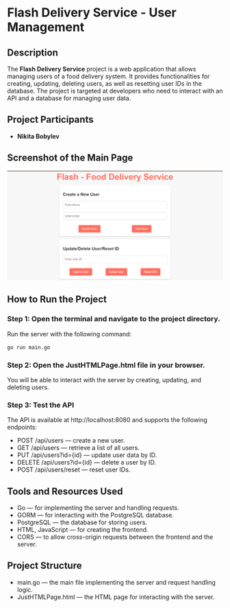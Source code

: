 # Flash Delivery Service - User Management

## Description

The **Flash Delivery Service** project is a web application that allows managing users of a food delivery system. It provides functionalities for creating, updating, deleting users, as well as resetting user IDs in the database. The project is targeted at developers who need to interact with an API and a database for managing user data.

## Project Participants

- **Nikita Bobylev**

## Screenshot of the Main Page

![Main Page](MainPage.png)

## How to Run the Project

### Step 1: Open the terminal and navigate to the project directory.

Run the server with the following command:
```bash
go run main.go
```

### Step 2: Open the JustHTMLPage.html file in your browser.

You will be able to interact with the server by creating, updating, and deleting users.

### Step 3: Test the API
The API is available at http://localhost:8080 and supports the following endpoints:

- POST /api/users — create a new user.
- GET /api/users — retrieve a list of all users.
- PUT /api/users?id={id} — update user data by ID.
- DELETE /api/users?id={id} — delete a user by ID.
- POST /api/users/reset — reset user IDs.

## Tools and Resources Used

- Go — for implementing the server and handling requests.
- GORM — for interacting with the PostgreSQL database.
- PostgreSQL — the database for storing users.
- HTML, JavaScript — for creating the frontend.
- CORS — to allow cross-origin requests between the frontend and the server.

## Project Structure

- main.go — the main file implementing the server and request handling logic.
- JustHTMLPage.html — the HTML page for interacting with the server.
